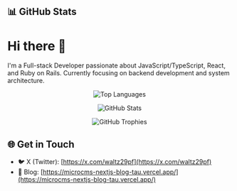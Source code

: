 ## 📊 GitHub Stats

<h1>Hi there 👋</h1>
  
  <p>
    I'm a Full-stack Developer passionate about JavaScript/TypeScript, React, and Ruby on Rails.
    Currently focusing on backend development and system architecture.
  </p>

<div align="center"> 
  <img 
    alt="Top Languages" 
    src="https://github-readme-stats.vercel.app/api/top-langs/?username=YQh9Mh3181jzEJ5&layout=compact&theme=onedark"
  />
  
  <img 
    alt="GitHub Stats" 
    src="https://github-readme-stats.vercel.app/api?username=YQh9Mh3181jzEJ5&theme=onedark&show_icons=true"
  />
  
  <img 
    alt="GitHub Trophies" 
    src="https://github-profile-trophy.vercel.app/?username=YQh9Mh3181jzEJ5&theme=onedark&column=4&margin-w=8&margin-h=8"
  />
</div>

## 🌐 Get in Touch
- 🐦 X (Twitter): [https://x.com/waltz29pf](https://x.com/waltz29pf)
- 📝 Blog: [https://microcms-nextjs-blog-tau.vercel.app/](https://microcms-nextjs-blog-tau.vercel.app/)
